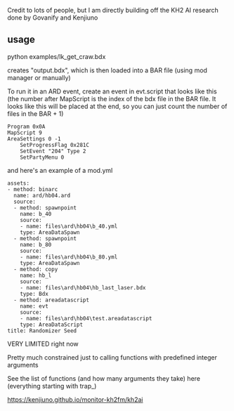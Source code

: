 Credit to lots of people, but I am directly building off the KH2 AI research done by Govanify and Kenjiuno

## usage

python examples/lk_get_craw.bdx

creates "output.bdx", which is then loaded into a BAR file (using mod manager or manually)

To run it in an ARD event, create an event in evt.script that looks like this (the number after MapScript is the index of the bdx file in the BAR file. It looks like this will be placed at the end, so you can just count the number of files in the BAR + 1)

```
Program 0x0A
MapScript 9
AreaSettings 0 -1
	SetProgressFlag 0x281C
	SetEvent "204" Type 2
	SetPartyMenu 0
```

and here's an example of a mod.yml

```
assets:
- method: binarc
  name: ard/hb04.ard
  source:
  - method: spawnpoint
    name: b_40
    source:
    - name: files\ard\hb04\b_40.yml
    type: AreaDataSpawn
  - method: spawnpoint
    name: b_80
    source:
    - name: files\ard\hb04\b_80.yml
    type: AreaDataSpawn
  - method: copy
    name: hb_l
    source:
    - name: files\ard\hb04\hb_last_laser.bdx
    type: Bdx
  - method: areadatascript
    name: evt
    source:
    - name: files\ard\hb04\test.areadatascript
    type: AreaDataScript
title: Randomizer Seed
```

VERY LIMITED right now

Pretty much constrained just to calling functions with predefined integer arguments

See the list of functions (and how many arguments they take) here (everything starting with trap_)

https://kenjiuno.github.io/monitor-kh2fm/kh2ai

